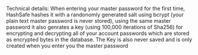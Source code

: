 Technical details:
	When entering your master password for the first time, HashSafe hashes it
	with a randonomly generated salt using bcrypt (your plain text master password is
	never stored), using the same master password it also genrates a key (using 100,000
	iterations of Sha256) for encrypting and decrypting all of your account passwords
	which are stored as encrypted bytes in the database.
	The Key is also never saved and is only created when you enter you the master password
